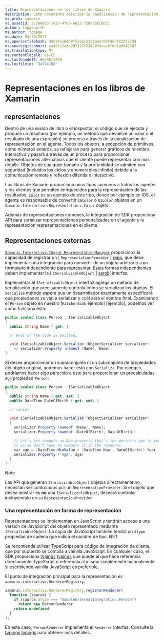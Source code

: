 ```yaml
---
title: Representaciones en los libros de Xamarin
description: Este documento describe la canalización de representación de los libros de Xamarin, que permite la representación de resultados completos para cualquier código que devuelve un valor.
ms.prod: xamarin
ms.assetid: 5C7A60E3-1427-47C9-A022-720F25ECB031
author: topgenorth
ms.author: toopge
ms.date: 03/30/2017
ms.openlocfilehash: d4d8fa164b9f52e2c5331aa2c08fdddf232572d4
ms.sourcegitcommit: ea1dc12a3c2d7322f234997daacbfdb6ad542507
ms.translationtype: MT
ms.contentlocale: es-ES
ms.lasthandoff: 06/05/2018
ms.locfileid: "34794168"
---
```

# <a name="representations-in-xamarin-workbooks"></a>Representaciones en los libros de Xamarin

## <a name="representations"></a>representaciones

Dentro de una sesión de libro o el inspector, el código que se ejecuta y produce un resultado (por ejemplo, un método que devuelve un valor o el resultado de una expresión) se procesa a través de la canalización de representación en el agente. Todos los objetos, a excepción de primitivos, como números enteros, se reflejarán para generar gráficos de miembro interactivo y pasará a través de un proceso para proporcionar representaciones alternativas que el cliente puede representar con más detalle. Objetos de cualquier tamaño y la profundidad se admiten con seguridad (incluidos los ciclos y enumerables infinito) debido a la comunicación remota y reflexión diferida e interactivo.

Los libros de Xamarin proporciona unos tipos comunes a todos los agentes y los clientes que permiten enriquecidos para la representación de los resultados. [`Color`][xir-color] es un ejemplo de este tipo, donde por ejemplo en iOS, el agente es responsable de convertir `CGColor` o `UIColor` objetos en un `Xamarin.Interactive.Representations.Color` objeto.

Además de representaciones comunes, la integración de SDK proporciona API para serializar representaciones personalizadas en el agente y la representación representaciones en el cliente.

## <a name="external-representations"></a>Representaciones externas

[`Xamarin.Interactive.IAgent.RepresentationManager`][repman] proporciona la capacidad de registrar un [ `RepresentationProvider` ] [ repp], que debe implementar una integración para convertir de un objeto arbitrario a un formulario independiente para representar. Estas formas independientes deben implementar la [ `ISerializableObject` ] [ serobj] interfaz.

Implementar el `ISerializableObject` interfaz agrega un método de serialización que precisamente controla cómo se serializan los objetos. El `Serialize` método espera que un desarrollador exactamente especificará qué propiedades se van a serializar y cuál será el nombre final. Examinando el `Person` objeto en nuestro [`KitchenSink` ejemplo] [ejemplo], podemos ver cómo funciona esto:

```csharp
public sealed class Person : ISerializableObject
{
  public string Name { get; }

  // Rest of the code is omitted…

  void ISerializableObject.Serialize (ObjectSerializer serializer)
    => serializer.Property (nameof (Name), Name);
}
```

Si desea proporcionar un supraconjunto ni un subconjunto de propiedades del objeto original, podemos hacer esto con `Serialize`. Por ejemplo, podríamos hacer algo parecido a esto para proporcionar un precalculadas `Age` propiedad `Person`:

```csharp
public sealed class Person : ISerializableObject
{
  public string Name { get; set; }
  public DateTime DateOfBirth { get; set; }

  // <snip>

  void ISerializableObject.Serialize (ObjectSerializer serializer)
  {
    serializer.Property (nameof (Name), Name);
    serializer.Property (nameof (DateOfBirth), DateOfBirth);

    // Let's pre-compute an Age property that's the person's age in years,
    // so we don't have to compute it in the renderer.
    var age = (DateTime.MinValue + (DateTime.Now - DateOfBirth)).Year - 1;
    serializer.Property ("Age", age)
  }
}
```

> [!NOTE]
> Las API que generan `ISerializableObject` objetos directamente no necesitan ser controlados por un `RepresentationProvider`. Si el objeto que desea mostrar es **no** una `ISerializableObject`, deseará controlar incluyéndolo en su `RepresentationProvider`.

### <a name="rendering-a-representation"></a>Una representación en forma de representación

Representadores se implementan en JavaScript y tendrán acceso a una versión de JavaScript del objeto representado mediante `ISerializableObject`. La copia de JavaScript también tendrá un `$type` propiedad de cadena que indica el nombre de tipo. NET.

Se recomienda utilizar TypeScript para código de integración de cliente, que por supuesto se compila a vainilla JavaScript. En cualquier caso, el SDK proporciona [typings] [ typings] que puede al que hace referencia directamente TypeScript o referencia al mismo simplemente manualmente si escribiendo vainilla JavaScript es preferible.

El punto de integración principal para la representación es `xamarin.interactive.RendererRegistry`:

```js
xamarin.interactive.RendererRegistry.registerRenderer(
  function (source) {
    if (source.$type === "SampleExternalIntegration.Person")
      return new PersonRenderer;
    return undefined;
  }
);
```

En este caso, `PersonRenderer` implementa el `Renderer` interfaz. Consulte la [typings] [ typings] para obtener más detalles.

[typings]: https://github.com/xamarin/Workbooks/blob/master/SDK/typings/xamarin-interactive.d.ts
[xir-color]: https://developer.xamarin.com/api/type/Xamarin.Interactive.Representations.Color/
[repman]: https://developer.xamarin.com/api/type/Xamarin.Interactive.Representations.IRepresentationManager/
[repp]: https://developer.xamarin.com/api/type/Xamarin.Interactive.Representations.RepresentationProvider/
[serobj]: https://developer.xamarin.com/api/type/Xamarin.Interactive.Serialization.ISerializableObject/
